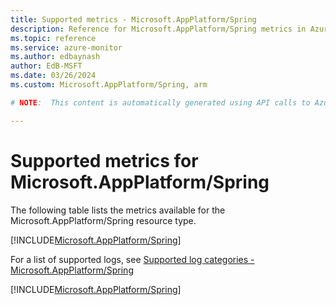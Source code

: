 ```yaml
---
title: Supported metrics - Microsoft.AppPlatform/Spring
description: Reference for Microsoft.AppPlatform/Spring metrics in Azure Monitor.
ms.topic: reference
ms.service: azure-monitor
ms.author: edbaynash
author: EdB-MSFT
ms.date: 03/26/2024
ms.custom: Microsoft.AppPlatform/Spring, arm

# NOTE:  This content is automatically generated using API calls to Azure. Any edits made on these files will be overwritten in the next run of the script. 

---
```


  
# Supported metrics for Microsoft.AppPlatform/Spring
  
The following table lists the metrics available for the Microsoft.AppPlatform/Spring resource type.  
  
  
[!INCLUDE[Microsoft.AppPlatform/Spring](./includes/metrics-headings-include.md)]  
  
  
  
For a list of supported logs, see [Supported log categories - Microsoft.AppPlatform/Spring](../supported-logs/microsoft-appplatform-spring-logs.md)  
  
 

[!INCLUDE[Microsoft.AppPlatform/Spring](./includes/microsoft-appplatform-spring-metrics-include.md)]
